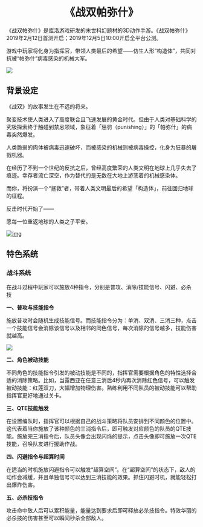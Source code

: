 <h1 align = "center">《战双帕弥什》</h1> 

《战双帕弥什》是库洛游戏研发的末世科幻题材的3D动作手游。《战双帕弥什》2019年2月12日首测开启；2019年12月5日10:00开启全平台公测。

游戏中玩家将化身为指挥官，带领人类最后的希望——仿生人形“构造体”，共同对抗被“帕弥什”病毒感染的机械大军。

![](C:\Users\Lenovo\Desktop\to3gvtiuibz8f68oqh-16381545494031055dca7ed41e079fd88ff3c508d825f019ae5dc.png)

## 背景设定

《战双》的故事发生在不远的将来。

聚变技术使人类进入了高度联合且飞速发展的黄金时代。但由于人类对基础科学的究极探索终于触碰到禁忌领域，象征着「惩罚（punishing）」的「帕弥什」的病毒突然爆发。

人类脆弱的肉体被病毒迅速破坏，而被感染的机械则被病毒操控，化身为狂暴的屠戮机器。

在经历了不到一个世纪的反抗之后，曾经高度繁荣的人类文明在地球上几乎失去了痕迹。幸存者流亡深空，作为替代的是无数在大地上游荡着的机械感染体。

而你，将扮演一个“拯救”者，带着人类文明最后的希望「构造体」，前往回归地球的征程。

反击时代开始了——

愿每一位重返地球的人类之子平安。

[![img](C:\Users\Lenovo\Desktop\4io3cspr1e5mtamxhi-16381546692662c9ffd303e4e8950e78d59274a74b0f5b27811bf.png)](https://github.com/tmdjisuanji/tm/blob/main/战双帕弥什.md)

## 特色系统

### 战斗系统

在战斗过程中玩家可以施放4种指令，分别是普攻、消除/技能信号、闪避、必杀技

**一、普攻与技能指令**

施放普攻时会随机生成技能信号。而技能指令分为：单消、双消、三消三种，点击一个技能信号会消除该信号以及相邻的同色信号，每次消除的信号越多，技能伤害就越高。

![](../1671083965433.png)

**二、角色被动技能**

不同角色的技能指令引发的被动技能是不同的，指挥官需要根据角色的特性选择合适的消除策略。比如，当露西亚在任意三消后4秒内再次消除红色信号，可以触发被动技能：红莲双刀，大幅增加物理伤害。熟练利用不同队员的被动技能可以帮助指挥官更好地通过关卡。

**三、QTE技能触发**

在设置编队时，指挥官可以根据自己的战斗策略将队员安排到不同颜色的位置中。这代表着当你施放了该种颜色的三消指令后，即可触发对应颜色的队员的QTE技能。施放完三消指令后，队员头像会出现闪烁的提示，点击头像即可施放一次QTE技能，召唤队友进行援助作战。

**四、闪避指令与超算时间**

在适当的时机施放闪避指令可以触发“超算空间”。在“超算空间”的状态下，敌人的动作会减缓，并且单独信号可以达到三消技能的效果。抓住闪避时机，就能轻松打出爆炸伤害。

**五、必杀技指令**

攻击命中敌人后可以累积能量，能量达到要求后即可释放必杀技指令。特效华丽的必杀技的伤害甚至可以瞬间秒杀全部敌人。